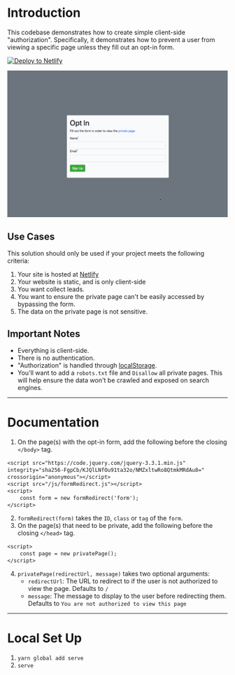 # Introduction

This codebase demonstrates how to create simple client-side "authorization". Specifically, it demonstrates how to prevent a user from viewing a specific page unless they fill out an opt-in form.

[![Deploy to Netlify](https://www.netlify.com/img/deploy/button.svg)](https://app.netlify.com/start/deploy?repository=https://github.com/stevepolitodesign/client-side-authorization)

![demonstration](./demo.gif)

## Use Cases

This solution should only be used if your project meets the following criteria:

1. Your site is hosted at [Netlify](https://www.netlify.com/)
1. Your website is static, and is only client-side
1. You want collect leads.
1. You want to ensure the private page can't be easily accessed by bypassing the form.
1. The data on the private page is not sensitive.

## Important Notes

- Everything is client-side.
- There is no authentication.
- "Authorization" is handled through [localStorage](https://developer.mozilla.org/en-US/docs/Web/API/Window/localStorage).
- You'll want to add a `robots.txt` file and `Disallow` all private pages. This will help ensure the data won't be crawled and exposed on search engines.

---

# Documentation

1. On the page(s) with the opt-in form, add the following before the closing `</body>` tag.

```
<script src="https://code.jquery.com/jquery-3.3.1.min.js" integrity="sha256-FgpCb/KJQlLNfOu91ta32o/NMZxltwRo8QtmkMRdAu8=" crossorigin="anonymous"></script>
<script src="/js/formRedirect.js"></script>
<script>
    const form = new formRedirect('form');
</script>
```
2. `formRedirect(form)` takes the `ID`, `class` or `tag` of the `form`.
3. On the page(s) that need to be private, add the following before the closing `</head>` tag.

```
<script>
    const page = new privatePage();
</script>
```
4. `privatePage(redirectUrl, message)` takes two optional arguments:
    - `redirectUrl`: The URL to redirect to if the user is not authorized to view the page. Defaults to `/`
    - `message`: The message to display to the user before redirecting them. Defaults to `You are not authorized to view this page`

---

# Local Set Up

1. `yarn global add serve`
1. `serve`